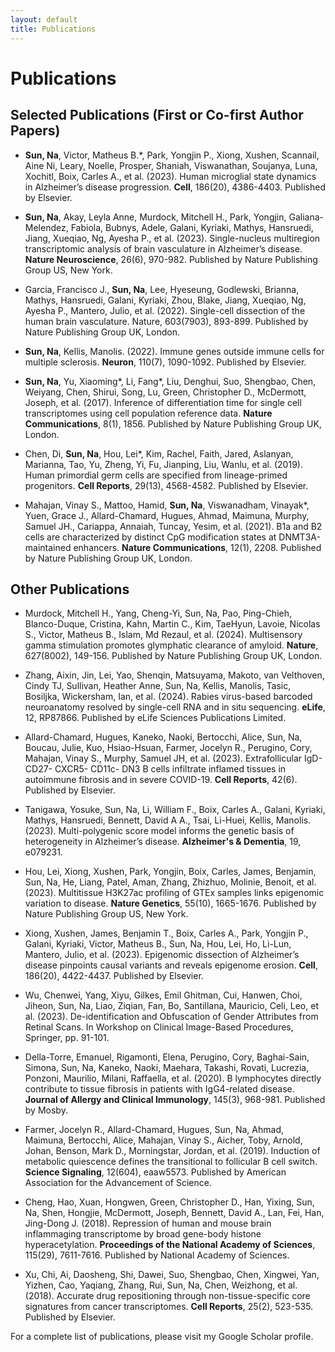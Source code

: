 ```yaml
---
layout: default
title: Publications
---
```


# Publications

## Selected Publications (First or Co-first Author Papers)

<!--### 2025 -->

* <strong>Sun, Na</strong>, Victor, Matheus B.*, Park, Yongjin P., Xiong, Xushen, Scannail, Aine Ni, Leary, Noelle, Prosper, Shaniah, Viswanathan, Soujanya, Luna, Xochitl, Boix, Carles A., et al. (2023). Human microglial state dynamics in Alzheimer’s disease progression. <strong>Cell</strong>, 186(20), 4386-4403. Published by Elsevier.

* <strong>Sun, Na</strong>, Akay, Leyla Anne, Murdock, Mitchell H., Park, Yongjin, Galiana-Melendez, Fabiola, Bubnys, Adele, Galani, Kyriaki, Mathys, Hansruedi, Jiang, Xueqiao, Ng, Ayesha P., et al. (2023). Single-nucleus multiregion transcriptomic analysis of brain vasculature in Alzheimer’s disease. <strong>Nature Neuroscience</strong>, 26(6), 970-982. Published by Nature Publishing Group US, New York.

* Garcia, Francisco J., <strong>Sun, Na</strong>, Lee, Hyeseung, Godlewski, Brianna, Mathys, Hansruedi, Galani, Kyriaki, Zhou, Blake, Jiang, Xueqiao, Ng, Ayesha P., Mantero, Julio, et al. (2022). Single-cell dissection of the human brain vasculature. Nature, 603(7903), 893-899. Published by Nature Publishing Group UK, London.

* <strong>Sun, Na</strong>, Kellis, Manolis. (2022). Immune genes outside immune cells for multiple sclerosis. <strong>Neuron</strong>, 110(7), 1090-1092. Published by Elsevier.

* <strong>Sun, Na</strong>, Yu, Xiaoming*, Li, Fang*, Liu, Denghui, Suo, Shengbao, Chen, Weiyang, Chen, Shirui, Song, Lu, Green, Christopher D., McDermott, Joseph, et al. (2017). Inference of differentiation time for single cell transcriptomes using cell population reference data. <strong>Nature Communications</strong>, 8(1), 1856. Published by Nature Publishing Group UK, London.

* Chen, Di, <strong>Sun, Na</strong>, Hou, Lei*, Kim, Rachel, Faith, Jared, Aslanyan, Marianna, Tao, Yu, Zheng, Yi, Fu, Jianping, Liu, Wanlu, et al. (2019). Human primordial germ cells are specified from lineage-primed progenitors. <strong>Cell Reports</strong>, 29(13), 4568-4582. Published by Elsevier.

* Mahajan, Vinay S., Mattoo, Hamid, <strong>Sun, Na</strong>, Viswanadham, Vinayak*, Yuen, Grace J., Allard-Chamard, Hugues, Ahmad, Maimuna, Murphy, Samuel JH., Cariappa, Annaiah, Tuncay, Yesim, et al. (2021). B1a and B2 cells are characterized by distinct CpG modification states at DNMT3A-maintained enhancers. <strong>Nature Communications</strong>, 12(1), 2208. Published by Nature Publishing Group UK, London.


## Other Publications

* Murdock, Mitchell H., Yang, Cheng-Yi, Sun, Na, Pao, Ping-Chieh, Blanco-Duque, Cristina, Kahn, Martin C., Kim, TaeHyun, Lavoie, Nicolas S., Victor, Matheus B., Islam, Md Rezaul, et al. (2024). Multisensory gamma stimulation promotes glymphatic clearance of amyloid. <strong>Nature</strong>, 627(8002), 149-156. Published by Nature Publishing Group UK, London.

* Zhang, Aixin, Jin, Lei, Yao, Shenqin, Matsuyama, Makoto, van Velthoven, Cindy TJ, Sullivan, Heather Anne, Sun, Na, Kellis, Manolis, Tasic, Bosiljka, Wickersham, Ian, et al. (2024). Rabies virus-based barcoded neuroanatomy resolved by single-cell RNA and in situ sequencing. <strong>eLife</strong>, 12, RP87866. Published by eLife Sciences Publications Limited.
  
* Allard-Chamard, Hugues, Kaneko, Naoki, Bertocchi, Alice, Sun, Na, Boucau, Julie, Kuo, Hsiao-Hsuan, Farmer, Jocelyn R., Perugino, Cory, Mahajan, Vinay S., Murphy, Samuel JH, et al. (2023). Extrafollicular IgD- CD27- CXCR5- CD11c- DN3 B cells infiltrate inflamed tissues in autoimmune fibrosis and in severe COVID-19. <strong>Cell Reports</strong>, 42(6). Published by Elsevier.
  
* Tanigawa, Yosuke, Sun, Na, Li, William F., Boix, Carles A., Galani, Kyriaki, Mathys, Hansruedi, Bennett, David A A., Tsai, Li-Huei, Kellis, Manolis. (2023). Multi-polygenic score model informs the genetic basis of heterogeneity in Alzheimer’s disease. <strong>Alzheimer's & Dementia</strong>, 19, e079231.

* Hou, Lei, Xiong, Xushen, Park, Yongjin, Boix, Carles, James, Benjamin, Sun, Na, He, Liang, Patel, Aman, Zhang, Zhizhuo, Molinie, Benoit, et al. (2023). Multitissue H3K27ac profiling of GTEx samples links epigenomic variation to disease. <strong>Nature Genetics</strong>, 55(10), 1665-1676. Published by Nature Publishing Group US, New York.

* Xiong, Xushen, James, Benjamin T., Boix, Carles A., Park, Yongjin P., Galani, Kyriaki, Victor, Matheus B., Sun, Na, Hou, Lei, Ho, Li-Lun, Mantero, Julio, et al. (2023). Epigenomic dissection of Alzheimer’s disease pinpoints causal variants and reveals epigenome erosion. <strong>Cell</strong>, 186(20), 4422-4437. Published by Elsevier.
  
* Wu, Chenwei, Yang, Xiyu, Gilkes, Emil Ghitman, Cui, Hanwen, Choi, Jiheon, Sun, Na, Liao, Ziqian, Fan, Bo, Santillana, Mauricio, Celi, Leo, et al. (2023). De-identification and Obfuscation of Gender Attributes from Retinal Scans. In Workshop on Clinical Image-Based Procedures, Springer, pp. 91-101.
  
* Della-Torre, Emanuel, Rigamonti, Elena, Perugino, Cory, Baghai-Sain, Simona, Sun, Na, Kaneko, Naoki, Maehara, Takashi, Rovati, Lucrezia, Ponzoni, Maurilio, Milani, Raffaella, et al. (2020). B lymphocytes directly contribute to tissue fibrosis in patients with IgG4-related disease. <strong>Journal of Allergy and Clinical Immunology</strong>, 145(3), 968-981. Published by Mosby.
  
* Farmer, Jocelyn R., Allard-Chamard, Hugues, Sun, Na, Ahmad, Maimuna, Bertocchi, Alice, Mahajan, Vinay S., Aicher, Toby, Arnold, Johan, Benson, Mark D., Morningstar, Jordan, et al. (2019). Induction of metabolic quiescence defines the transitional to follicular B cell switch. <strong>Science Signaling</strong>, 12(604), eaaw5573. Published by American Association for the Advancement of Science.
  
* Cheng, Hao, Xuan, Hongwen, Green, Christopher D., Han, Yixing, Sun, Na, Shen, Hongjie, McDermott, Joseph, Bennett, David A., Lan, Fei, Han, Jing-Dong J. (2018). Repression of human and mouse brain inflammaging transcriptome by broad gene-body histone hyperacetylation. <strong>Proceedings of the National Academy of Sciences</strong>, 115(29), 7611-7616. Published by National Academy of Sciences.

* Xu, Chi, Ai, Daosheng, Shi, Dawei, Suo, Shengbao, Chen, Xingwei, Yan, Yizhen, Cao, Yaqiang, Zhang, Rui, Sun, Na, Chen, Weizhong, et al. (2018). Accurate drug repositioning through non-tissue-specific core signatures from cancer transcriptomes. <strong>Cell Reports</strong>, 25(2), 523-535. Published by Elsevier.


For a complete list of publications, please visit my Google Scholar profile.
